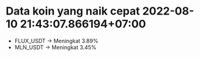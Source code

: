 # Data koin yang naik cepat 2022-08-10 21:43:07.866194+07:00

* FLUX_USDT -> Meningkat 3.89%
* MLN_USDT -> Meningkat 3.45%
